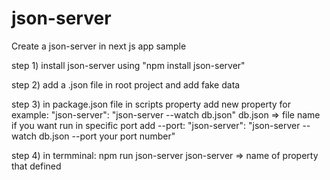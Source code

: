 # json-server
Create a json-server in next js app sample

step 1)
install json-server using "npm install json-server"

step 2)
add a .json file in root project and add fake data

step 3)
in package.json file in scripts property add new property for example: "json-server": "json-server --watch db.json"
db.json => file name
if you want run in specific port add --port: "json-server": "json-server --watch db.json --port your port number"

step 4)
in termminal: npm run json-server
json-server => name of property that defined
